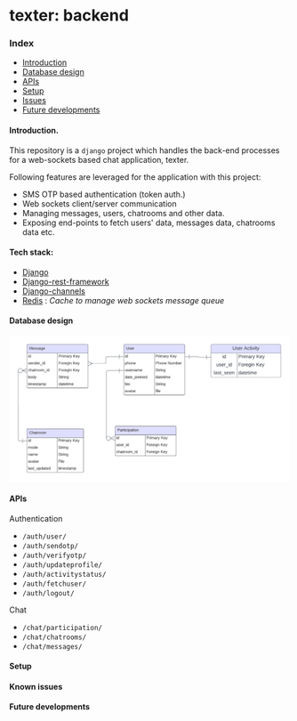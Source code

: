 # texter: backend

### Index
- [Introduction](https://github.com/sourav-py/texter_backend/tree/main?tab=readme-ov-file#introduction)
- [Database design](https://github.com/sourav-py/texter_backend/tree/main?tab=readme-ov-file#database-design)
- [APIs](https://github.com/sourav-py/texter_backend/tree/main?tab=readme-ov-file#apis)
- [Setup](https://github.com/sourav-py/texter_backend/tree/main?tab=readme-ov-file#setup)
- [Issues](https://github.com/sourav-py/texter_backend/tree/main?tab=readme-ov-file#known-issues)
- [Future developments](https://github.com/sourav-py/texter_backend/tree/main?tab=readme-ov-file#future-developments)

#### Introduction.
This repository is a `django` project which handles the back-end processes for a web-sockets based chat application, texter.

Following features are leveraged for the application with this project:
- SMS OTP based authentication (token auth.) 
- Web sockets client/server communication
- Managing messages, users, chatrooms and other data.
- Exposing end-points to fetch users' data, messages data, chatrooms data etc.


#### Tech stack:
- [Django](https://www.djangoproject.com/)
- [Django-rest-framework](https://www.django-rest-framework.org/)
- [Django-channels](https://channels.readthedocs.io/)
- [Redis](https://redis.io/) : *Cache to manage web sockets message queue*


#### Database design
![db_design](/media/docs/erd.png)

#### APIs
Authentication
- `/auth/user/`
- `/auth/sendotp/`
- `/auth/verifyotp/`
- `/auth/updateprofile/`
- `/auth/activitystatus/`
- `/auth/fetchuser/`
- `/auth/logout/`

Chat
- `/chat/participation/`
- `/chat/chatrooms/`
- `/chat/messages/`
#### Setup

#### Known issues

#### Future developments

